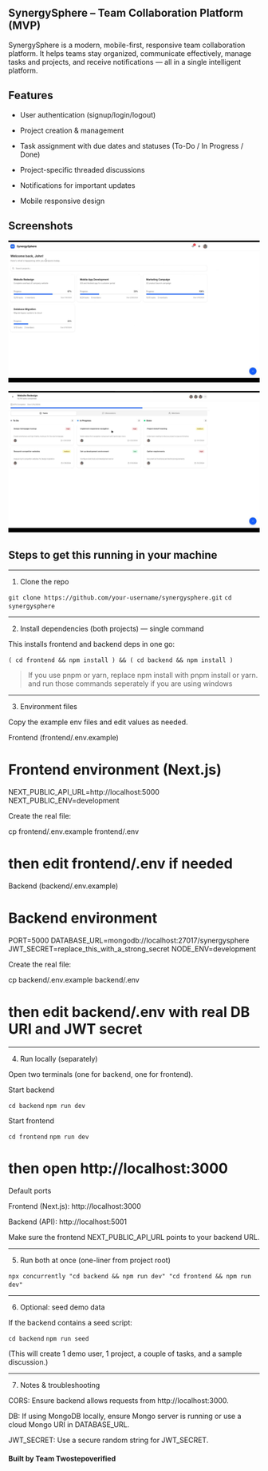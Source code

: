 
## SynergySphere – Team Collaboration Platform (MVP)

SynergySphere is a modern, mobile-first, responsive team collaboration platform. It helps teams stay organized, communicate effectively, manage tasks and projects, and receive notifications — all in a single intelligent platform.

## Features

- User authentication (signup/login/logout)

- Project creation & management

- Task assignment with due dates and statuses (To-Do / In Progress / Done)

- Project-specific threaded discussions

- Notifications for important updates

- Mobile  responsive design

## Screenshots

![demo](demo.jpg)

![demo2](demo2.jpg)

## Steps to get this running in your machine
---

1) Clone the repo

`git clone https://github.com/your-username/synergysphere.git`
`cd synergysphere`


---

2) Install dependencies (both projects) — single command

This installs frontend and backend deps in one go:

`( cd frontend && npm install ) && ( cd backend && npm install )`


> If you use pnpm or yarn, replace npm install with pnpm install or yarn. and run those commands seperately if you are using windows 


---

3) Environment files

Copy the example env files and edit values as needed.

Frontend (frontend/.env.example)

# Frontend environment (Next.js)
NEXT_PUBLIC_API_URL=http://localhost:5000
NEXT_PUBLIC_ENV=development

Create the real file:

cp frontend/.env.example frontend/.env
# then edit frontend/.env if needed

Backend (backend/.env.example)

# Backend environment
PORT=5000
DATABASE_URL=mongodb://localhost:27017/synergysphere
JWT_SECRET=replace_this_with_a_strong_secret
NODE_ENV=development

Create the real file:

cp backend/.env.example backend/.env
# then edit backend/.env with real DB URI and JWT secret


---

4) Run locally (separately)

Open two terminals (one for backend, one for frontend).

Start backend

`cd backend`
`npm run dev`

Start frontend

`cd frontend`
`npm run dev`
# then open http://localhost:3000

Default ports

Frontend (Next.js): http://localhost:3000

Backend (API): http://localhost:5001


Make sure the frontend NEXT_PUBLIC_API_URL points to your backend URL.


---

5) Run both at once (one-liner from project root)

`npx concurrently "cd backend && npm run dev" "cd frontend && npm run dev"`


---

6) Optional: seed demo data

If the backend contains a seed script:

`cd backend`
`npm run seed`

(This will create 1 demo user, 1 project, a couple of tasks, and a sample discussion.)


---

7) Notes & troubleshooting

CORS: Ensure backend allows requests from http://localhost:3000.

DB: If using MongoDB locally, ensure Mongo server is running or use a cloud Mongo URI in DATABASE_URL.

JWT_SECRET: Use a secure random string for JWT_SECRET.

#### Built by Team Twostepoverified
